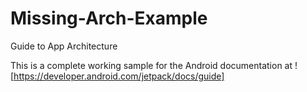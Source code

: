 # Missing-Arch-Example
Guide to App Architecture

This is a complete working sample for the Android documentation at ![https://developer.android.com/jetpack/docs/guide]
